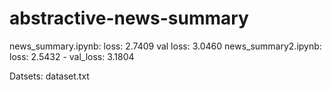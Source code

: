 # abstractive-news-summary
news_summary.ipynb:
loss: 2.7409     val loss: 3.0460
news_summary2.ipynb:
loss: 2.5432 - val_loss: 3.1804

Datsets: dataset.txt
